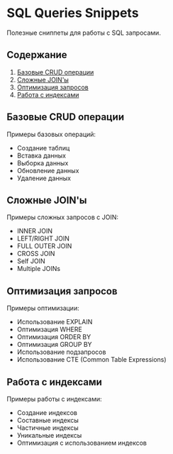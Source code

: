 # SQL Queries Snippets

Полезные сниппеты для работы с SQL запросами.

## Содержание

1. [Базовые CRUD операции](#basic-crud-operations)
2. [Сложные JOIN'ы](#complex-joins)
3. [Оптимизация запросов](#query-optimization)
4. [Работа с индексами](#indexing)

## Базовые CRUD операции

Примеры базовых операций:
- Создание таблиц
- Вставка данных
- Выборка данных
- Обновление данных
- Удаление данных

## Сложные JOIN'ы

Примеры сложных запросов с JOIN:
- INNER JOIN
- LEFT/RIGHT JOIN
- FULL OUTER JOIN
- CROSS JOIN
- Self JOIN
- Multiple JOINs

## Оптимизация запросов

Примеры оптимизации:
- Использование EXPLAIN
- Оптимизация WHERE
- Оптимизация ORDER BY
- Оптимизация GROUP BY
- Использование подзапросов
- Использование CTE (Common Table Expressions)

## Работа с индексами

Примеры работы с индексами:
- Создание индексов
- Составные индексы
- Частичные индексы
- Уникальные индексы
- Оптимизация с использованием индексов 
